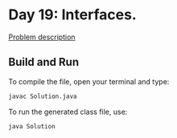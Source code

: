 # Day 19: Interfaces.

[Problem description](https://www.hackerrank.com/challenges/30-interfaces)

## Build and Run

To compile the file, open your terminal and type:
```bash
javac Solution.java
```

To run the generated class file, use:
```bash
java Solution
```
